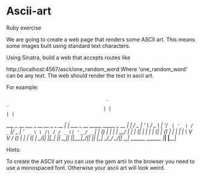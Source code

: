 Ascii-art
=========

Ruby exercise

We are going to create a web page that renders some ASCII art. This means some images built using standard text characters.

Using Sinatra, build a web that accepts routes like

http://localhost:4567/ascii/one_random_word
Where 'one_random_word' can be any text. The web should render the text in ascii art.

For example:

                                         _                                      _
                                        | |                                    | |
   ___  _ __   ___   _ __ __ _ _ __   __| | ___  _ __ _____      _____  _ __ __| |
  / _ \| '_ \ / _ \ | '__/ _` | '_ \ / _` |/ _ \| '_ ` _ \ \ /\ / / _ \| '__/ _` |
 | (_) | | | |  __/ | | | (_| | | | | (_| | (_) | | | | | \ V  V / (_) | | | (_| |
  \___/|_| |_|\___| |_|  \__,_|_| |_|\__,_|\___/|_| |_| |_| \_/\_/ \___/|_|  \__,_|
                ______                                  ______
               |______|                                |______|
               
Hints:

To create the ASCII art you can use the gem artii
In the browser you need to use a monospaced font. Otherwise your ascii art will look weird.
